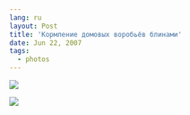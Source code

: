 ```yaml
---
lang: ru
layout: Post
title: 'Кормление домовых воробьёв блинами'
date: Jun 22, 2007
tags:
  - photos
---
```


![](/images/blog/Sapegin-Artem-20D-2007-06-21-386-8604.jpg)

<!--more-->

![](/images/blog/Sapegin-Artem-20D-2007-06-21-385-8592.jpg)
